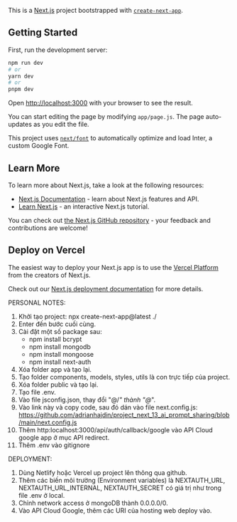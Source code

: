 This is a [Next.js](https://nextjs.org/) project bootstrapped with [`create-next-app`](https://github.com/vercel/next.js/tree/canary/packages/create-next-app).

## Getting Started

First, run the development server:

```bash
npm run dev
# or
yarn dev
# or
pnpm dev
```

Open [http://localhost:3000](http://localhost:3000) with your browser to see the result.

You can start editing the page by modifying `app/page.js`. The page auto-updates as you edit the file.

This project uses [`next/font`](https://nextjs.org/docs/basic-features/font-optimization) to automatically optimize and load Inter, a custom Google Font.

## Learn More

To learn more about Next.js, take a look at the following resources:

- [Next.js Documentation](https://nextjs.org/docs) - learn about Next.js features and API.
- [Learn Next.js](https://nextjs.org/learn) - an interactive Next.js tutorial.

You can check out [the Next.js GitHub repository](https://github.com/vercel/next.js/) - your feedback and contributions are welcome!

## Deploy on Vercel

The easiest way to deploy your Next.js app is to use the [Vercel Platform](https://vercel.com/new?utm_medium=default-template&filter=next.js&utm_source=create-next-app&utm_campaign=create-next-app-readme) from the creators of Next.js.

Check out our [Next.js deployment documentation](https://nextjs.org/docs/deployment) for more details.

PERSONAL NOTES:
1. Khởi tạo project: npx create-next-app@latest ./
2. Enter đến bước cuối cùng.
3. Cài đặt một số package sau:
    + npm install bcrypt
    + npm install mongodb
    + npm install mongoose
    + npm install next-auth
4. Xóa folder app và tạo lại.
5. Tạo folder components, models, styles, utils là con trực tiếp của project.
6. Xóa folder public và tạo lại.
7. Tạo file .env.
8. Vào file jsconfig.json, thay đổi "@/*" thành "@*".
9. Vào link này và copy code, sau đó dán vào file next.config.js: https://github.com/adrianhajdin/project_next_13_ai_prompt_sharing/blob/main/next.config.js
10. Thêm http:localhost:3000/api/auth/callback/google vào API Cloud google app ở mục API redirect.
11. Thêm .env vào gitignore

DEPLOYMENT:
1. Dùng Netlify hoặc Vercel up project lên thông qua github.
2. Thêm các biến môi trường (Environment variables) là NEXTAUTH_URL, NEXTAUTH_URL_INTERNAL, NEXTAUTH_SECRET có giá trị như trong file .env ở local.
3. Chỉnh network access ở mongoDB thành 0.0.0.0/0.
4. Vào API Cloud Google, thêm các URI của hosting web deploy vào.